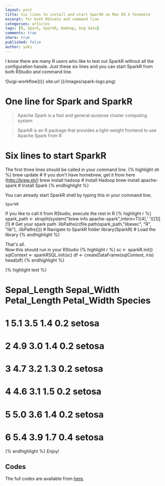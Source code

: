 ```yaml
---
layout: post
title: Six lines to install and start SparkR on Mac OS X Yosemite
excerpt: for both RStudio and command line
categories: articles
tags: [R, Spark, SparkR, Hadoop, big data]
comments: true
share: true
published: false
author: yuki
---
```


<span class = "dropcap">I</span> know there are many R users who like to test out SparkR without all the configuration hassle. Just these six lines and you can start SparkR from both RStudio and command line. 

![luigi-workflow]({{ site.url }}/images/spark-logo.png)


# One line for Spark and SparkR

> Apache Spark is a fast and general-purpose cluster computing system


> SparkR is an R package that provides a light-weight frontend to use Apache Spark from R

# Six lines to start SparkR
The first three lines should be called in your command line.
{% highlight sh %}
brew update # If you don't have homebrew, get it from here (http://brew.sh/)
brew install hadoop # Install Hadoop
brew install apache-spark # Install Spark
{% endhighlight %}

You can already start SparkR shell by typing this in your command line;

```
SparkR
```

If you like to call it from RStudio, execute the rest in R
{% highlight r %}
spark_path <- strsplit(system("brew info apache-spark",intern=T)[4],' ')[[1]][1] # Get your spark path
.libPaths(c(file.path(spark_path,"libexec", "R", "lib"), .libPaths())) # Navigate to SparkR folder
library(SparkR) # Load the library
{% endhighlight %}

That's all.  
Now this should run in your RStudio
{% highlight r %}
sc <- sparkR.init()
sqlContext <- sparkRSQL.init(sc)
df <- createDataFrame(sqlContext, iris) 
head(df)
{% endhighlight %}

{% highlight text %}
# Sepal_Length Sepal_Width Petal_Length Petal_Width Species
# 1          5.1         3.5          1.4         0.2  setosa
# 2          4.9         3.0          1.4         0.2  setosa
# 3          4.7         3.2          1.3         0.2  setosa
# 4          4.6         3.1          1.5         0.2  setosa
# 5          5.0         3.6          1.4         0.2  setosa
# 6          5.4         3.9          1.7         0.4  setosa
{% endhighlight %}
Enjoy!

## Codes
The full codes are available from [here](https://github.com/yukiegosapporo/2015-09-21-six-lines-to-install-and-start-sparkr-on-mac-os-x-yosemite).
